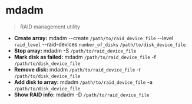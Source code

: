 # mdadm
> RAID management utility
- **Create array:**
mdadm --create `/path/to/raid_device_file` --level `raid_level` --raid-devices `number_of_disks` `/path/to/disk_device_file`
- **Stop array:**
mdadm -S `/path/to/raid_device_file`
- **Mark disk as failed:**
mdadm `/path/to/raid_device_file` -f `/path/to/disk_device_file`
- **Remove disk:**
mdadm `/path/to/raid_device_file` -r `/path/to/disk_device_file`
- **Add disk to array:**
mdadm `/path/to/raid_device_file` -a `/path/to/disk_device_file`
- **Show RAID info:**
mdadm -D `/path/to/raid_device_file`
